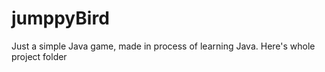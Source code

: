 # jumppyBird
Just a simple Java game, made in process of learning Java. Here's whole project folder
